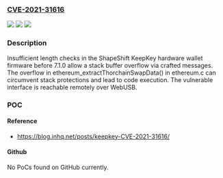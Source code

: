 ### [CVE-2021-31616](https://cve.mitre.org/cgi-bin/cvename.cgi?name=CVE-2021-31616)
![](https://img.shields.io/static/v1?label=Product&message=n%2Fa&color=blue)
![](https://img.shields.io/static/v1?label=Version&message=n%2Fa&color=blue)
![](https://img.shields.io/static/v1?label=Vulnerability&message=n%2Fa&color=brighgreen)

### Description

Insufficient length checks in the ShapeShift KeepKey hardware wallet firmware before 7.1.0 allow a stack buffer overflow via crafted messages. The overflow in ethereum_extractThorchainSwapData() in ethereum.c can circumvent stack protections and lead to code execution. The vulnerable interface is reachable remotely over WebUSB.

### POC

#### Reference
- https://blog.inhq.net/posts/keepkey-CVE-2021-31616/

#### Github
No PoCs found on GitHub currently.


